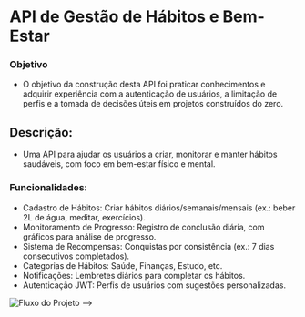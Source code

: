 # API de Gestão de Hábitos e Bem-Estar

### Objetivo
- O objetivo da construção desta API foi praticar conhecimentos e adquirir experiência com a autenticação de usuários, a limitação de perfis e a tomada de decisões úteis em projetos construídos do zero.

## Descrição:
- Uma API para ajudar os usuários a criar, monitorar e manter hábitos saudáveis, com foco em bem-estar físico e mental.

### Funcionalidades:
- Cadastro de Hábitos: Criar hábitos diários/semanais/mensais (ex.: beber 2L de água, meditar, exercícios).
- Monitoramento de Progresso: Registro de conclusão diária, com gráficos para análise de progresso.
- Sistema de Recompensas: Conquistas por consistência (ex.: 7 dias consecutivos completados).
- Categorias de Hábitos: Saúde, Finanças, Estudo, etc.
- Notificações: Lembretes diários para completar os hábitos.
- Autenticação JWT: Perfis de usuários com sugestões personalizadas.


![Fluxo do Projeto -->](GESTAHABITOSEBEMESTAR/Fluxo_API-Gestao.png)
